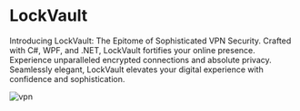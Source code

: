 # LockVault
Introducing LockVault: The Epitome of Sophisticated VPN Security. Crafted with C#, WPF, and .NET, LockVault fortifies your online presence. Experience unparalleled encrypted connections and absolute privacy. Seamlessly elegant, LockVault elevates your digital experience with confidence and sophistication.


![vpn](https://github.com/JayasreeSKota/LockVault/assets/92210967/8b6960b5-e270-402c-af7b-7df4c6e86d82)
